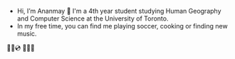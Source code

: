 - Hi, I’m Ananmay 👋 I'm a 4th year student studying Human Geography and Computer Science at the University of Toronto.
- In my free time, you can find me playing soccer, cooking or finding new music.

🧿🌳💿
💌✨🍅


<!---
ananmaysharan/ananmaysharan is a ✨ special ✨ repository because its `README.md` (this file) appears on your GitHub profile.
You can click the Preview link to take a look at your changes.
--->

